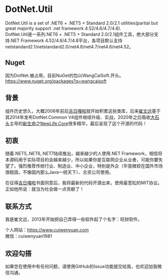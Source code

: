 # DotNet.Util
DotNet.Util is a set of .NET6 + .NET5 + Standard 2.0/2.1 utilities(partial but great majority support .net framework 4.52/4.6/4.7/4.8).  
DotNet.Util是一系列.NET6 + .NET5 + Standard 2.0/2.1组件工具，绝大部分支持.NET Framework 4.52/4.6/4.7/4.8平台，各项目默认支持netstandard2.1/netstandard2.0/net4.8/net4.7/net4.6/net4.52。

## Nuget
因为DotNet.被占用，目前NuGet的包以WangCaiSoft.开头。 
https://www.nuget.org/packages?q=wangcaisoft


## 背景
组件历史悠久，大概2006年前后[吉日嘎啦](https://www.cnblogs.com/jirigala/)就开始积累这些类库，后来[崔文远](https://www.cuiwenyuan.com)基于其2014年发布DotNet.Common V4组件继续升级、实战，2020年之后吸收[大石头](http://www.cnblogs.com/nnhy/)主导的[新生命](https://www.newlifex.com)之[NewLife.Core](https://github.com/NewLifeX/X)很多精华，最后呈现了这个开源的代码！

## 初衷
随着.NET5,.NET6,.NET7陆续推出，越来越少的人使用.NET Framework，相信将本源码用于实际项目的会越来越少，所以如果你是互联网企业从业者，可能你要失望了。强烈推荐传统行业、制造业、中小企业，特别是外企（毕竟微软在国外市场很稳固，不像国内那么Java一统天下）、合资公司使用。 

在征得[吉日嘎啦](https://www.cnblogs.com/jirigala/)书面同意后，我将最新的代码开源出来，使用最宽松的MIT协议。正如他所说：就当为社会做一点贡献了！

## 联系方式
我是崔文远，2013年开始把自己弄得一些软件起了个名字：旺财软件。 

个人网站：https://www.cuiwenyuan.com  
微信：cuiwenyuan1981

## 欢迎勾搭
如果您在使用中有任何问题，请使用GitHub的Issue功能提交给我，也欢迎加我微信沟通。  
